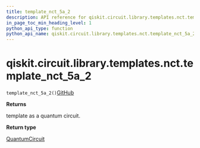```yaml
---
title: template_nct_5a_2
description: API reference for qiskit.circuit.library.templates.nct.template_nct_5a_2
in_page_toc_min_heading_level: 1
python_api_type: function
python_api_name: qiskit.circuit.library.templates.nct.template_nct_5a_2
---
```


# qiskit.circuit.library.templates.nct.template\_nct\_5a\_2

<span id="qiskit.circuit.library.templates.nct.template_nct_5a_2" />

`template_nct_5a_2()`[GitHub](https://github.com/qiskit/qiskit/tree/stable/0.20/qiskit/circuit/library/templates/nct/template_nct_5a_2.py "view source code")

**Returns**

template as a quantum circuit.

**Return type**

[QuantumCircuit](qiskit.circuit.QuantumCircuit "qiskit.circuit.QuantumCircuit")

